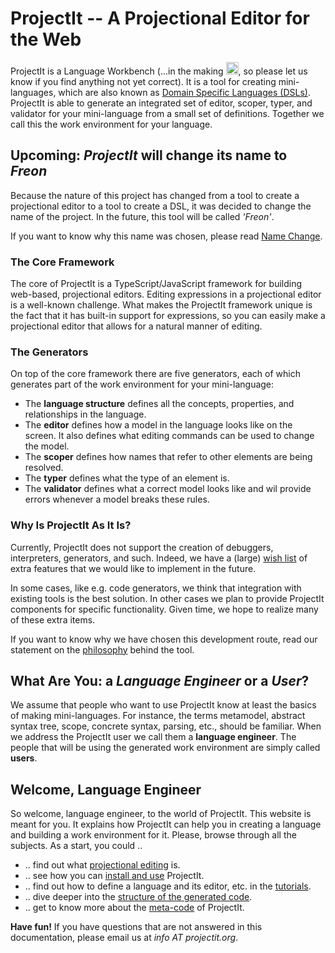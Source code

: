 
# ProjectIt -- A Projectional Editor for the Web

ProjectIt is a Language Workbench (...in the making <img src="/images/smile.png" alt="OOPS" width="20" height="20">, 
so please let us know if you find anything not yet correct). It is a tool for creating mini-languages,
which are also known as <a href="https://en.wikipedia.org/wiki/Domain-specific*language" target="_blank">Domain Specific Languages (DSLs)</a>.
ProjectIt is able to generate an integrated
set of editor, scoper, typer, and validator for your mini-language from a small set of definitions. Together we call this the work environment for your language.

## Upcoming: <i>ProjectIt</i> will change its name to <i>Freon</i>

Because the nature of this project has changed from a tool to create a projectional editor to a tool to create a DSL,
it was decided to change the name of the project. In the future, this tool will be called <i>'Freon'</i>.

If you want to know why this name was chosen, please read [Name Change](/010_Intro/060_Name_Change).

### The Core Framework
The core of ProjectIt is a TypeScript/JavaScript framework for building web-based, projectional
editors. Editing expressions in a projectional editor is a well-known challenge. What makes the
ProjectIt framework unique is the fact that it has built-in support for expressions, so you can
easily make a projectional editor that allows for a natural manner of editing.

### The Generators
On top of the core framework there are five generators, each of which generates part
of the work environment for your mini-language:

* The **language structure** defines all the concepts, properties, and relationships in the language.
* The **editor** defines how a model in the language looks like on the screen.
  It also defines what editing commands can be used to change the model.
* The **scoper** defines how names that refer to other elements are being resolved.
* The **typer** defines what the type of an element is.
* The **validator** defines what a correct model looks like and wil provide errors whenever a model breaks these rules.

### Why Is ProjectIt As It Is?
Currently, ProjectIt does not support the creation of debuggers, interpreters, generators, and
such. Indeed, we have a (large) [wish list](/010_Intro/090_Future_Developments) of extra features
that we would like to implement in the future.

In some cases, like e.g. code generators, we think that integration with existing tools is the best solution.
In other cases we plan to provide ProjectIt components for specific functionality.
Given time, we hope to realize many of these extra items. 

If you want to know why
we have chosen this development route, read our statement on the [philosophy](/010_Intro/020_Our_Philosophy)
behind the tool.

## What Are You: a _Language Engineer_ or a _User_?
We assume that people who want to use ProjectIt know at least the basics of making mini-languages. For instance,
the terms metamodel, abstract syntax tree, scope, concrete syntax, parsing, etc., should be familiar. When we address the ProjectIt
user we call them a **language engineer**. The people that will be using the generated work environment are simply called **users**.

## Welcome, Language Engineer
So welcome, language engineer, to the world of ProjectIt. This website is meant for you. It explains how ProjectIt can help 
you in creating a language and building a work environment for it. Please, browse through all the subjects. 
As a start, you could ..

* .. find out what [projectional editing](/010_Intro/010_Projectional_Editing) is.
* .. see how you can [install and use](/020_Getting_Started/010_Installation) ProjectIt.
* .. find out how to define a language and its editor, etc. in the [tutorials](/030_Developing_a_Language/010_Default_Level).
* .. dive deeper into the [structure of the generated code](/020_Getting_Started/020_Project_Structure).
* .. get to know more about the [meta-code](/060_Under_the_Hood) of ProjectIt.

**Have fun!** If you have questions that are not answered in this documentation, please email us at _info AT projectit.org_.
